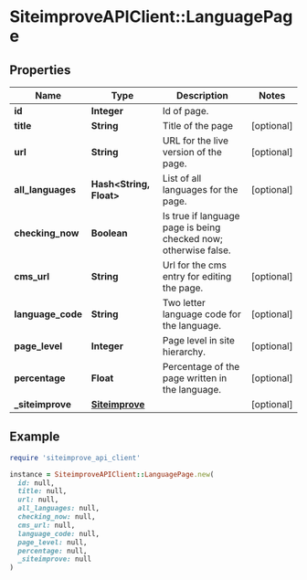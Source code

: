 # SiteimproveAPIClient::LanguagePage

## Properties

| Name | Type | Description | Notes |
| ---- | ---- | ----------- | ----- |
| **id** | **Integer** | Id of page. |  |
| **title** | **String** | Title of the page | [optional] |
| **url** | **String** | URL for the live version of the page. | [optional] |
| **all_languages** | **Hash&lt;String, Float&gt;** | List of all languages for the page. | [optional] |
| **checking_now** | **Boolean** | Is true if language page is being checked now; otherwise false. |  |
| **cms_url** | **String** | Url for the cms entry for editing the page. | [optional] |
| **language_code** | **String** | Two letter language code for the language. | [optional] |
| **page_level** | **Integer** | Page level in site hierarchy. | [optional] |
| **percentage** | **Float** | Percentage of the page written in the language. | [optional] |
| **_siteimprove** | [**Siteimprove**](Siteimprove.md) |  | [optional] |

## Example

```ruby
require 'siteimprove_api_client'

instance = SiteimproveAPIClient::LanguagePage.new(
  id: null,
  title: null,
  url: null,
  all_languages: null,
  checking_now: null,
  cms_url: null,
  language_code: null,
  page_level: null,
  percentage: null,
  _siteimprove: null
)
```

